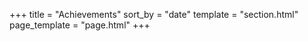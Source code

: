 +++
title = "Achievements"
sort_by = "date"
template = "section.html"
page_template = "page.html"
+++